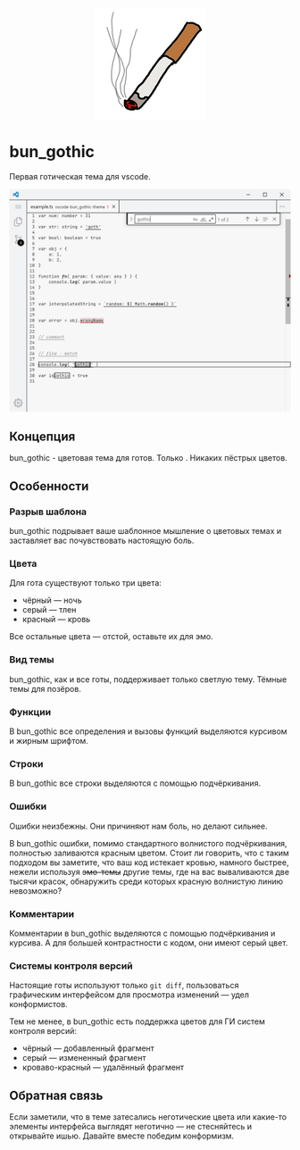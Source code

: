 <p align='center'>
	<img src='icon.png' alt='Логотип bun_gothic' />
</p>

# bun_gothic

Первая готическая тема для vscode.


![ пример ]( example.png )


## Концепция
bun_gothic - цветовая тема для готов. Только . Никаких пёстрых цветов.


## Особенности

### Разрыв шаблона

bun_gothic подрывает ваше шаблонное мышление о цветовых темах и заставляет вас почувствовать настоящую боль.


### Цвета

Для гота существуют только три цвета:
- чёрный — ночь
- серый — тлен
- красный — кровь

Все остальные цвета — отстой, оставьте их для эмо.


### Вид темы

bun_gothic, как и все готы, поддерживает только светлую тему. Тёмные темы для позёров.


### Функции

В bun_gothic все определения и вызовы функций выделяются курсивом и жирным шрифтом.


### Строки

В bun_gothic все строки выделяются с помощью подчёркивания.


### Ошибки

Ошибки неизбежны. Они причиняют нам боль, но делают сильнее.

В bun_gothic ошибки, помимо стандартного волнистого подчёркивания, полностью заливаются красным цветом.
Стоит ли говорить, что с таким подходом вы заметите, что ваш код истекает кровью, намного быстрее, нежели используя ~~эмо-темы~~ другие темы, где на вас вываливаются две тысячи красок, обнаружить среди которых красную волнистую линию невозможно?


### Комментарии

Комментарии в bun_gothic выделяются с помощью подчёркивания и курсива. А для большей контрастности с кодом, они имеют серый цвет.


### Системы контроля версий

Настоящие готы используют только `git diff`, пользоваться графическим интерфейсом для просмотра изменений — удел конформистов.

Тем не менее, в bun_gothic есть поддержка цветов для ГИ систем контроля версий:

- чёрный — добавленный фрагмент
- серый — измененный фрагмент
- кроваво-красный — удалённый фрагмент


## Обратная связь

Если заметили, что в теме затесались неготические цвета или какие-то элементы интерфейса выглядят неготично — не стесняйтесь и открывайте ишью.
Давайте вместе победим конформизм.
